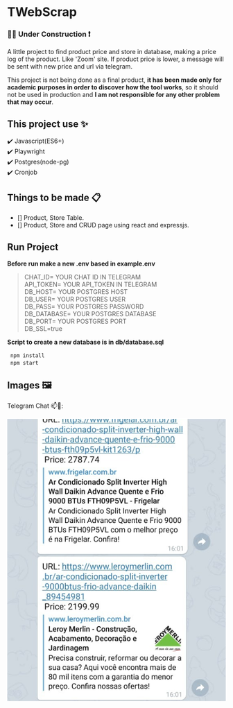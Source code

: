 # TWebScrap
### :construction::construction_worker: Under Construction :exclamation:  

A little project to find product price and store in database, making a price log of the product. Like 'Zoom' site.
If product price is lower, a message will be sent with new price and url via telegram.

This project is not being done as a final product, **it has been made only for academic purposes in order to discover how the tool works**, so it should not be used in production and **I am not responsible for any other problem that may occur**.   


## This project use :sparkles: 
:heavy_check_mark: Javascript(ES6+)   
:heavy_check_mark: Playwright    
:heavy_check_mark: Postgres(node-pg)  
:heavy_check_mark: Cronjob  

## Things to be made :clipboard:  

- [] Product, Store Table. 
- [] Product, Store and CRUD page using react and expressjs.  

## Run Project

**Before run make a new .env based in example.env**

>CHAT_ID= YOUR CHAT ID IN TELEGRAM  
>API_TOKEN= YOUR API_TOKEN IN TELEGRAM  
>DB_HOST= YOUR POSTGRES HOST  
>DB_USER= YOUR POSTGRES USER  
>DB_PASS= YOUR POSTGRES PASSWORD  
>DB_DATABASE= YOUR POSTGRES DATABASE  
>DB_PORT= YOUR POSTGRES PORT  
>DB_SSL=true  

**Script to create a new database is in db/database.sql**

```sh
 npm install
 npm start
```

## Images :framed_picture:

Telegram Chat :mailbox::calling:: 

![](https://raw.githubusercontent.com/faidertms/tscrap/main/telegram.png)
